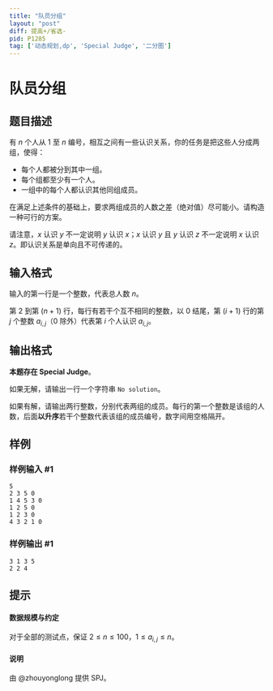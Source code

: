 ```yaml
---
title: "队员分组"
layout: "post"
diff: 提高+/省选-
pid: P1285
tag: ['动态规划,dp', 'Special Judge', '二分图']
---
```

# 队员分组
## 题目描述

有 $n$ 个人从 $1$ 至 $n$ 编号，相互之间有一些认识关系，你的任务是把这些人分成两组，使得：

- 每个人都被分到其中一组。
- 每个组都至少有一个人。
- 一组中的每个人都认识其他同组成员。

在满足上述条件的基础上，要求两组成员的人数之差（绝对值）尽可能小。请构造一种可行的方案。

请注意，$x$ 认识 $y$ 不一定说明 $y$ 认识 $x$；$x$ 认识 $y$ 且 $y$ 认识 $z$ 不一定说明 $x$ 认识 $z$。即认识关系是单向且不可传递的。
## 输入格式

输入的第一行是一个整数，代表总人数 $n$。

第 $2$ 到第 $(n + 1)$ 行，每行有若干个互不相同的整数，以 $0$ 结尾，第 $(i + 1)$ 行的第 $j$ 个整数 $a_{i, j}$（$0$ 除外）代表第 $i$ 个人认识 $a_{i, j}$。
## 输出格式

**本题存在 Special Judge**。

如果无解，请输出一行一个字符串 `No solution`。

如果有解，请输出两行整数，分别代表两组的成员。每行的第一个整数是该组的人数，后面**以升序**若干个整数代表该组的成员编号，数字间用空格隔开。
## 样例

### 样例输入 #1
```
5
2 3 5 0
1 4 5 3 0
1 2 5 0
1 2 3 0
4 3 2 1 0

```
### 样例输出 #1
```
3 1 3 5
2 2 4

```
## 提示

#### 数据规模与约定

对于全部的测试点，保证 $2 \leq n \leq 100$，$1 \leq a_{i, j} \leq n$。

#### 说明

由 @zhouyonglong 提供 SPJ。


